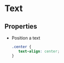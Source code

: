 # Text


## Properties

- Position a text

   ```css
   .center {
      text-align: center;
   }
   ```
